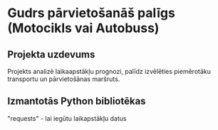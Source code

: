 # Gudrs pārvietošanāš palīgs (Motocikls vai Autobuss)

## Projekta uzdevums
Projekts analizē laikaapstākļu prognozi, palīdz izvēlēties piemērotāku transportu un pārvietošānas maršruts. 

## Izmantotās Python bibliotēkas
"requests" - lai iegūtu laikapstākļu datus
